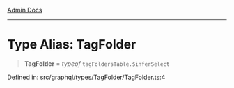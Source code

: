 [Admin Docs](/)

***

# Type Alias: TagFolder

> **TagFolder** = *typeof* `tagFoldersTable.$inferSelect`

Defined in: src/graphql/types/TagFolder/TagFolder.ts:4

